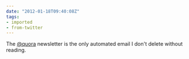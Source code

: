```yaml
---
date: "2012-01-18T09:40:08Z"
tags:
- imported
- from-twitter
---
```

The [@quora](https://twitter.com/quora) newsletter is the only automated email I don't delete without reading.
